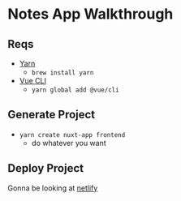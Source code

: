 # Notes App Walkthrough


## Reqs
- [Yarn](https://yarnpkg.com)
    - `brew install yarn`
- [Vue CLI](https://cli.vuejs.org/)
    - `yarn global add @vue/cli`

## Generate Project
- `yarn create nuxt-app frontend`
    - do whatever you want

## Deploy Project
Gonna be looking at [netlify](https://vueschool.io/lessons/how-to-deploy-nuxtjs-to-netlify?friend=nuxt)